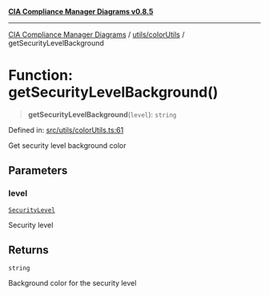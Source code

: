 [**CIA Compliance Manager Diagrams v0.8.5**](../../../README.md)

***

[CIA Compliance Manager Diagrams](../../../modules.md) / [utils/colorUtils](../README.md) / getSecurityLevelBackground

# Function: getSecurityLevelBackground()

> **getSecurityLevelBackground**(`level`): `string`

Defined in: [src/utils/colorUtils.ts:61](https://github.com/Hack23/cia-compliance-manager/blob/3ae0301247f765ba03c8c0fe645db4718bb8af76/src/utils/colorUtils.ts#L61)

Get security level background color

## Parameters

### level

[`SecurityLevel`](../../../types/cia/type-aliases/SecurityLevel.md)

Security level

## Returns

`string`

Background color for the security level
